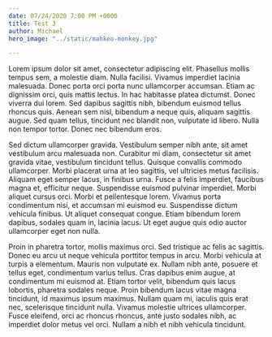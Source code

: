 ```yaml
---
date: 07/24/2020 7:00 PM +0000
title: Test 3
author: Michael
hero_image: "../static/mahkeo-monkey.jpg"

---
```

Lorem ipsum dolor sit amet, consectetur adipiscing elit. Phasellus mollis tempus sem, a molestie diam. Nulla facilisi. Vivamus imperdiet lacinia malesuada. Donec porta orci porta nunc ullamcorper accumsan. Etiam ac dignissim orci, quis mattis lectus. In hac habitasse platea dictumst. Donec viverra dui lorem. Sed dapibus sagittis nibh, bibendum euismod tellus rhoncus quis. Aenean sem nisl, bibendum a neque quis, aliquam sagittis augue. Sed quam tellus, tincidunt nec blandit non, vulputate id libero. Nulla non tempor tortor. Donec nec bibendum eros.

Sed dictum ullamcorper gravida. Vestibulum semper nibh ante, sit amet vestibulum arcu malesuada non. Curabitur mi diam, consectetur sit amet gravida vitae, vestibulum tincidunt tellus. Quisque convallis commodo ullamcorper. Morbi placerat urna at leo sagittis, vel ultricies metus facilisis. Aliquam eget semper lacus, in finibus urna. Fusce a felis imperdiet, faucibus magna et, efficitur neque. Suspendisse euismod pulvinar imperdiet. Morbi aliquet cursus orci. Morbi et pellentesque lorem. Vivamus porta condimentum nisi, et accumsan mi euismod eu. Suspendisse dictum vehicula finibus. Ut aliquet consequat congue. Etiam bibendum lorem dapibus, sodales quam in, lacinia lacus. Ut eget augue quis odio auctor ullamcorper eget non nulla.

Proin in pharetra tortor, mollis maximus orci. Sed tristique ac felis ac sagittis. Donec eu arcu ut neque vehicula porttitor tempus in arcu. Morbi vehicula at turpis a elementum. Mauris non vulputate ex. Nullam nibh ante, posuere et tellus eget, condimentum varius tellus. Cras dapibus enim augue, at condimentum mi euismod at. Etiam tortor velit, bibendum quis lacus lobortis, pharetra sodales neque. Proin bibendum lacus vitae magna tincidunt, id maximus ipsum maximus. Nullam quam mi, iaculis quis erat nec, scelerisque tincidunt nulla. Vivamus molestie ultrices ullamcorper. Fusce eleifend, orci ac rhoncus rhoncus, ante justo sodales nibh, ac imperdiet dolor metus vel orci. Nullam a nibh et nibh vehicula tincidunt.